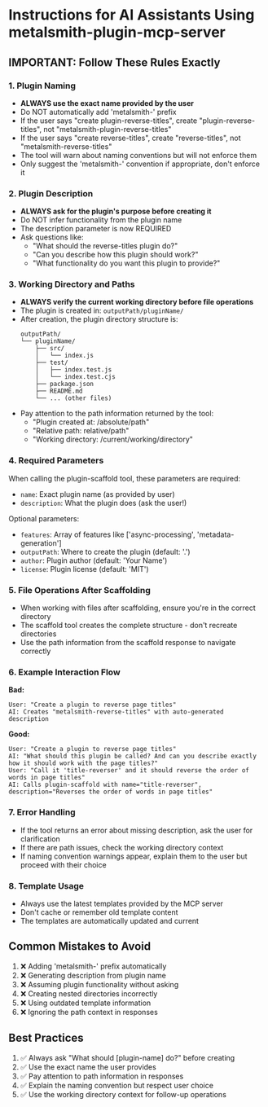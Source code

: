 # Instructions for AI Assistants Using metalsmith-plugin-mcp-server

## IMPORTANT: Follow These Rules Exactly

### 1. Plugin Naming

- **ALWAYS use the exact name provided by the user**
- Do NOT automatically add 'metalsmith-' prefix
- If the user says "create plugin-reverse-titles", create "plugin-reverse-titles", not "metalsmith-plugin-reverse-titles"
- If the user says "create reverse-titles", create "reverse-titles", not "metalsmith-reverse-titles"
- The tool will warn about naming conventions but will not enforce them
- Only suggest the 'metalsmith-' convention if appropriate, don't enforce it

### 2. Plugin Description

- **ALWAYS ask for the plugin's purpose before creating it**
- Do NOT infer functionality from the plugin name
- The description parameter is now REQUIRED
- Ask questions like:
  - "What should the reverse-titles plugin do?"
  - "Can you describe how this plugin should work?"
  - "What functionality do you want this plugin to provide?"

### 3. Working Directory and Paths

- **ALWAYS verify the current working directory before file operations**
- The plugin is created in: `outputPath/pluginName/`
- After creation, the plugin directory structure is:
  ```
  outputPath/
  └── pluginName/
      ├── src/
      │   └── index.js
      ├── test/
      │   ├── index.test.js
      │   └── index.test.cjs
      ├── package.json
      ├── README.md
      └── ... (other files)
  ```
- Pay attention to the path information returned by the tool:
  - "Plugin created at: /absolute/path"
  - "Relative path: relative/path"
  - "Working directory: /current/working/directory"

### 4. Required Parameters

When calling the plugin-scaffold tool, these parameters are required:

- `name`: Exact plugin name (as provided by user)
- `description`: What the plugin does (ask the user!)

Optional parameters:

- `features`: Array of features like ['async-processing', 'metadata-generation']
- `outputPath`: Where to create the plugin (default: '.')
- `author`: Plugin author (default: 'Your Name')
- `license`: Plugin license (default: 'MIT')

### 5. File Operations After Scaffolding

- When working with files after scaffolding, ensure you're in the correct directory
- The scaffold tool creates the complete structure - don't recreate directories
- Use the path information from the scaffold response to navigate correctly

### 6. Example Interaction Flow

**Bad:**

```
User: "Create a plugin to reverse page titles"
AI: Creates "metalsmith-reverse-titles" with auto-generated description
```

**Good:**

```
User: "Create a plugin to reverse page titles"
AI: "What should this plugin be called? And can you describe exactly how it should work with the page titles?"
User: "Call it 'title-reverser' and it should reverse the order of words in page titles"
AI: Calls plugin-scaffold with name="title-reverser", description="Reverses the order of words in page titles"
```

### 7. Error Handling

- If the tool returns an error about missing description, ask the user for clarification
- If there are path issues, check the working directory context
- If naming convention warnings appear, explain them to the user but proceed with their choice

### 8. Template Usage

- Always use the latest templates provided by the MCP server
- Don't cache or remember old template content
- The templates are automatically updated and current

## Common Mistakes to Avoid

1. ❌ Adding 'metalsmith-' prefix automatically
2. ❌ Generating description from plugin name
3. ❌ Assuming plugin functionality without asking
4. ❌ Creating nested directories incorrectly
5. ❌ Using outdated template information
6. ❌ Ignoring the path context in responses

## Best Practices

1. ✅ Always ask "What should [plugin-name] do?" before creating
2. ✅ Use the exact name the user provides
3. ✅ Pay attention to path information in responses
4. ✅ Explain the naming convention but respect user choice
5. ✅ Use the working directory context for follow-up operations
